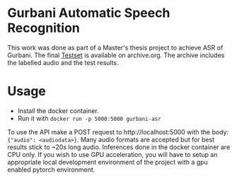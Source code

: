 # Gurbani Automatic Speech Recognition

​This work was done as part of a Master's thesis project to achieve ASR of Gurbani. The final 
[Testset](https://archive.org/details/test.tar_202112) is available on archive.org. The archive includes the labelled audio and the test results.

# Usage 
- Install the docker container.
- Run it with `docker run -p 5000:5000 gurbani-asr`

To use the API make a POST request to http://localhost:5000 with the body: `{"audio": <audiodata>}`. Many audio formats are accepted but for best results stick to ~20s long audio.  Inferences done in the docker container are CPU only. If you wish to use GPU acceleration, you will have to setup an appropriate local development environment of the project with a gpu enabled pytorch environment. 



